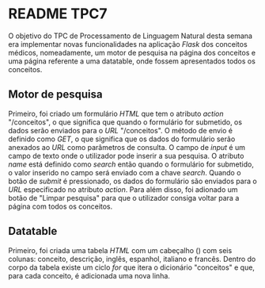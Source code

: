 # README TPC7

O objetivo do TPC de Processamento de Linguagem Natural desta semana era implementar novas funcionalidades na aplicação *Flask* dos conceitos médicos, nomeadamente, um motor de pesquisa na página dos conceitos e uma página referente a uma datatable, onde fossem apresentados todos os conceitos. 

## Motor de pesquisa
Primeiro, foi criado um formulário *HTML* que tem o atributo *action* "/conceitos", o que significa que quando o formulário for submetido, os dados serão enviados para o *URL* "/conceitos". O método de envio é definido como *GET*, o que significa que os dados do formulário serão anexados ao *URL* como parâmetros de consulta. O campo de *input* é um campo de texto onde o utilizador pode inserir a sua pesquisa. O atributo *name* está definido como *search* então quando o formulário for submetido, o valor inserido no campo será enviado com a chave *search*. Quando o botão de *submit* é pressionado, os dados do formulário são enviados para o *URL* especificado no atributo *action*. Para além disso, foi adionado um botão de "Limpar pesquisa" para que o utilizador consiga voltar para a página com todos os conceitos.

## Datatable
Primeiro, foi criada uma tabela *HTML* com um cabeçalho (*<thead>*) com seis colunas: conceito, descrição, inglês, espanhol, italiano e francês. Dentro do corpo da tabela existe um ciclo *for* que itera o dicionário "conceitos" e que, para cada conceito, é adicionada uma nova linha. 
